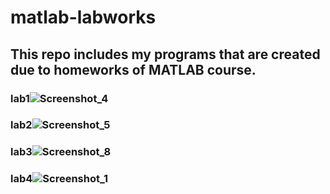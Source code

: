 # matlab-labworks
## This repo includes my programs that are created due to homeworks of MATLAB course.
### lab1![Screenshot_4](https://user-images.githubusercontent.com/79810945/138760474-3135d5a5-52db-4466-9223-0464f7baa18a.png)
### lab2![Screenshot_5](https://user-images.githubusercontent.com/79810945/138760555-239d5c05-c6a2-4e80-af4f-c8dedc1a18ff.png)
### lab3![Screenshot_8](https://user-images.githubusercontent.com/79810945/138760576-ea5b4b02-d71a-4574-8a2e-4ee2da3ef25e.png)
### lab4![Screenshot_1](https://user-images.githubusercontent.com/79810945/140231550-c2c523b7-a56f-4193-bf23-38955808b053.jpg)

